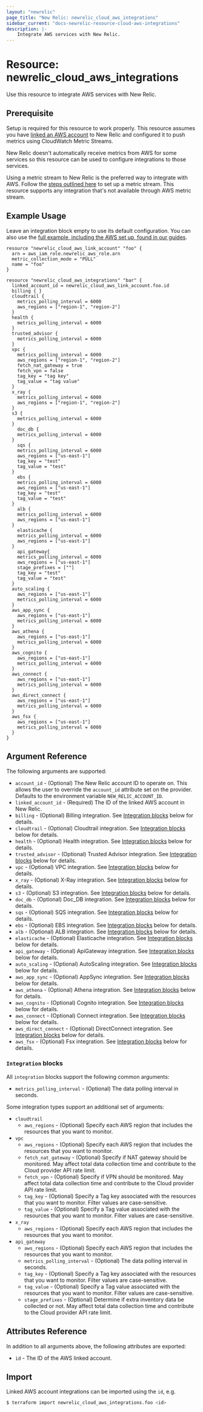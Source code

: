 ```yaml
---
layout: "newrelic"
page_title: "New Relic: newrelic_cloud_aws_integrations"
sidebar_current: "docs-newrelic-resource-cloud-aws-integrations"
description: |-
    Integrate AWS services with New Relic.
---
```


# Resource: newrelic\_cloud\_aws\_integrations

Use this resource to integrate AWS services with New Relic.

## Prerequisite

Setup is required for this resource to work properly. This resource assumes you have [linked an AWS account](cloud_aws_link_account.html) to New Relic and configured it to push metrics using CloudWatch Metric Streams.

New Relic doesn't automatically receive metrics from AWS for some services so this resource can be used to configure integrations to those services.

Using a metric stream to New Relic is the preferred way to integrate with AWS. Follow the [steps outlined here](https://docs.newrelic.com/docs/infrastructure/amazon-integrations/aws-integrations-list/aws-metric-stream/#set-up-metric-stream) to set up a metric stream. This resource supports any integration that's not available through AWS metric stream.

## Example Usage

Leave an integration block empty to use its default configuration. You can also use the [full example, including the AWS set up, found in our guides](https://registry.terraform.io/providers/newrelic/newrelic/latest/docs/guides/cloud_integrations_guide#aws).

```hcl
resource "newrelic_cloud_aws_link_account" "foo" {
  arn = aws_iam_role.newrelic_aws_role.arn
  metric_collection_mode = "PULL"
  name = "foo"
}

resource "newrelic_cloud_aws_integrations" "bar" {
  linked_account_id = newrelic_cloud_aws_link_account.foo.id
  billing { }
  cloudtrail {
    metrics_polling_interval = 6000
    aws_regions = ["region-1", "region-2"]
  }
  health {
    metrics_polling_interval = 6000
  }
  trusted_advisor {
    metrics_polling_interval = 6000
  }
  vpc {
    metrics_polling_interval = 6000
    aws_regions = ["region-1", "region-2"]
    fetch_nat_gateway = true
    fetch_vpn = false
    tag_key = "tag key"
    tag_value = "tag value"
  }
  x_ray {
    metrics_polling_interval = 6000
    aws_regions = ["region-1", "region-2"]
  }
  s3 {
    metrics_polling_interval = 6000
  }
	doc_db {
    metrics_polling_interval = 6000
  }
	sqs {
    metrics_polling_interval = 6000
    aws_regions = ["us-east-1"]
    tag_key = "test"
    tag_value = "test"
  }
	ebs {
    metrics_polling_interval = 6000
    aws_regions = ["us-east-1"]
    tag_key = "test"
    tag_value = "test"
  }
	alb {
    metrics_polling_interval = 6000
    aws_regions = ["us-east-1"]
  }
	elasticache {
    metrics_polling_interval = 6000
    aws_regions = ["us-east-1"]
  }
	api_gateway{
    metrics_polling_interval = 6000
    aws_regions = ["us-east-1"]
    stage_prefixes = [""]
    tag_key = "test"
    tag_value = "test"
  } 
  auto_scaling {
    aws_regions = ["us-east-1"]
    metrics_polling_interval = 6000
  }
  aws_app_sync {
    aws_regions = ["us-east-1"]
    metrics_polling_interval = 6000
  }
  aws_athena {
    aws_regions = ["us-east-1"]
    metrics_polling_interval = 6000
  }
  aws_cognito {
    aws_regions = ["us-east-1"]
    metrics_polling_interval = 6000
  }
  aws_connect {
    aws_regions = ["us-east-1"]
    metrics_polling_interval = 6000
  }
  aws_direct_connect {
    aws_regions = ["us-east-1"]
    metrics_polling_interval = 6000
  }
  aws_fsx {
    aws_regions = ["us-east-1"]
    metrics_polling_interval = 6000
  }
}
```
## Argument Reference

The following arguments are supported:

* `account_id` - (Optional) The New Relic account ID to operate on.  This allows the user to override the `account_id` attribute set on the provider. Defaults to the environment variable `NEW_RELIC_ACCOUNT_ID`.
* `linked_account_id` - (Required) The ID of the linked AWS account in New Relic.
* `billing` - (Optional) Billing integration. See [Integration blocks](#integration-blocks) below for details.
* `cloudtrail` - (Optional) Cloudtrail integration. See [Integration blocks](#integration-blocks) below for details.
* `health` - (Optional) Health integration. See [Integration blocks](#integration-blocks) below for details.
* `trusted_advisor` - (Optional) Trusted Advisor integration. See [Integration blocks](#integration-blocks) below for details.
* `vpc` - (Optional) VPC integration. See [Integration blocks](#integration-blocks) below for details.
* `x_ray` - (Optional) X-Ray integration. See [Integration blocks](#integration-blocks) below for details.
* `s3` - (Optional) S3 integration. See [Integration blocks](#integration-blocks) below for details.
* `doc_db` - (Optional) Doc_DB integration. See [Integration blocks](#integration-blocks) below for details.
* `sqs` - (Optional) SQS integration. See [Integration blocks](#integration-blocks) below for details.
* `ebs` - (Optional) EBS integration. See [Integration blocks](#integration-blocks) below for details.
* `alb` - (Optional) ALB integration. See [Integration blocks](#integration-blocks) below for details.
* `elasticache` - (Optional) Elasticache integration. See [Integration blocks](#integration-blocks) below for details.
* `api_gateway` - (Optional) ApiGateway integration. See [Integration blocks](#integration-blocks) below for details.
* `auto_scaling` - (Optional) AutoScaling integration. See [Integration blocks](#integration-blocks) below for details.
* `aws_app_sync` - (Optional) AppSync integration. See [Integration blocks](#integration-blocks) below for details.
* `aws_athena` - (Optional) Athena integration. See [Integration blocks](#integration-blocks) below for details.
* `aws_cognito` - (Optional) Cognito integration. See [Integration blocks](#integration-blocks) below for details.
* `aws_connect` - (Optional) Connect integration. See [Integration blocks](#integration-blocks) below for details.
* `aws_direct_connect` - (Optional) DirectConnect integration. See [Integration blocks](#integration-blocks) below for details.
* `aws_fsx` - (Optional) Fsx integration. See [Integration blocks](#integration-blocks) below for details.

### `Integration` blocks

All `integration` blocks support the following common arguments:

* `metrics_polling_interval` - (Optional) The data polling interval in seconds.

Some integration types support an additional set of arguments:

* `cloudtrail`
  * `aws_regions` - (Optional) Specify each AWS region that includes the resources that you want to monitor.
* `vpc`
  * `aws_regions` - (Optional) Specify each AWS region that includes the resources that you want to monitor.
  * `fetch_nat_gateway` - (Optional) Specify if NAT gateway should be monitored. May affect total data collection time and contribute to the Cloud provider API rate limit.
  * `fetch_vpn` - (Optional) Specify if VPN should be monitored. May affect total data collection time and contribute to the Cloud provider API rate limit.
  * `tag_key` - (Optional) Specify a Tag key associated with the resources that you want to monitor. Filter values are case-sensitive.
  * `tag_value` - (Optional) Specify a Tag value associated with the resources that you want to monitor. Filter values are case-sensitive.
* `x_ray`
  * `aws_regions` - (Optional) Specify each AWS region that includes the resources that you want to monitor.
* `api_gateway`
  * `aws_regions` - (Optional) Specify each AWS region that includes the resources that you want to monitor.
  * `metrics_polling_interval` - (Optional) The data polling interval in seconds.
  * `tag_key` - (Optional) Specify a Tag key associated with the resources that you want to monitor. Filter values are case-sensitive.
  * `tag_value` - (Optional) Specify a Tag value associated with the resources that you want to monitor. Filter values are case-sensitive.
  * `stage_prefixes` - (Optional) Determine if extra inventory data be collected or not. May affect total data collection time and contribute to the Cloud provider API rate limit.


## Attributes Reference

In addition to all arguments above, the following attributes are exported:

* `id` - The ID of the AWS linked account.

## Import

Linked AWS account integrations can be imported using the `id`, e.g.

```bash
$ terraform import newrelic_cloud_aws_integrations.foo <id>
```
